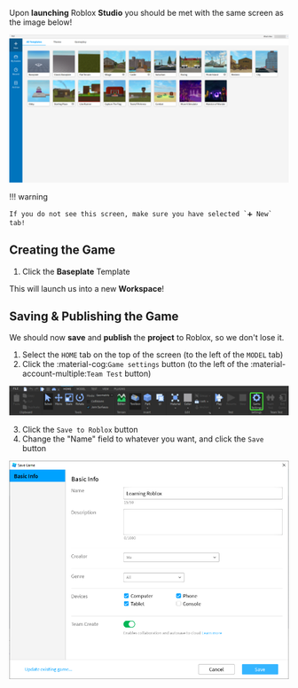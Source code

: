 Upon **launching** Roblox **Studio** you should be met with the same screen as the image below!

<img src="/img/courses/roblox-studio-basics/Studio-Launch-Interface.png" alt="Studio Launch Interface" width="800">

!!! warning

    If you do not see this screen, make sure you have selected `➕ New` tab!

## Creating the Game

1. Click the **Baseplate** Template

This will launch us into a new **Workspace**!

## Saving & Publishing the Game

We should now **save** and **publish** the **project** to Roblox, so we don't lose it.

1. Select the `HOME` tab on the top of the screen (to the left of the `MODEL` tab)
2. Click the :material-cog:`Game settings` button (to the left of the :material-account-multiple:`Team Test` button)

<img src="/img/courses/creating-a-basic-obby/Roblox-Studio-Home-Bar-Game-Settings.png" alt="Save to Roblox">

3. Click the `Save to Roblox` button
4. Change the "Name" field to whatever you want, and click the `Save` button

<img src="/img/courses/scripting/Save-To-Roblox.png" alt="Save to Roblox">

